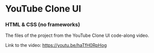 # YouTube Clone UI

### HTML & CSS (no frameworks)

The files of the project from the YouTube Clone UI code-along video.

Link to the video: https://youtu.be/haTfH0RpHog
